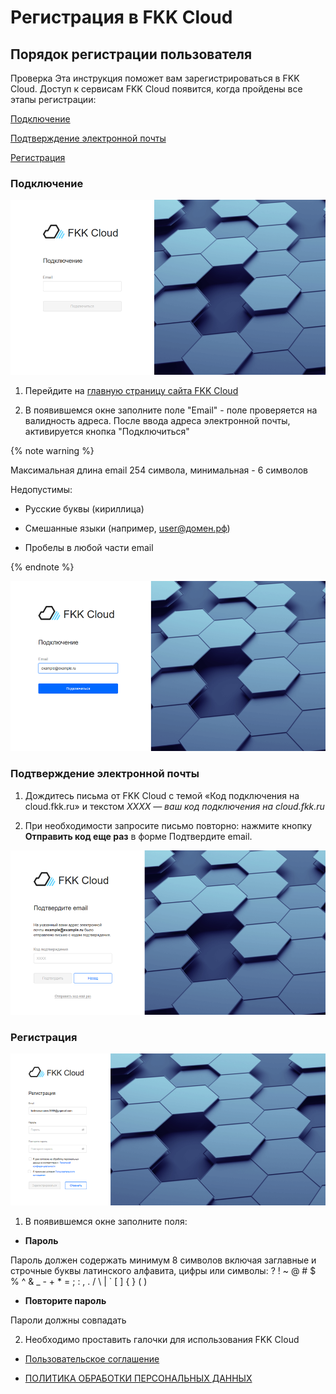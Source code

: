 # Регистрация в FKK Cloud

## Порядок регистрации пользователя

Проверка
Эта инструкция поможет вам зарегистрироваться в FKK Cloud. Доступ к сервисам FKK Cloud появится, когда пройдены все этапы регистрации:

[Подключение](#podklyuchenie "Перейти")

[Подтверждение электронной почты](#podtverzhdenie-elektronnoj-pochty "Перейти")

[Регистрация](#registraciya "Перейти")

### Подключение

![alt text](_images/image.png)

1. Перейдите на [главную страницу сайта FKK Cloud](https://cloud.fkk.ru "cloud.fkk")

2. В появившемся окне заполните поле "Email" - поле проверяется на валидность адреса. После ввода адреса электронной почты, активируется кнопка "Подключиться"

{% note warning %}

Максимальная длина email 254 символа, минимальная - 6 символов

Недопустимы:

* Русские буквы (кириллица)

* Смешанные языки (например, user@домен.рф)

* Пробелы в любой части email

{% endnote %}

![alt text](_images/image1.png)

### Подтверждение электронной почты 

1. Дождитесь письма от FKK Cloud с темой «Код подключения на cloud.fkk.ru» и текстом _XXXX — ваш код подключения на cloud.fkk.ru_

2. При необходимости запросите письмо повторно: нажмите кнопку **Отправить код еще раз** в форме Подтвердите email.

![alt text](_images/image3.png)

### Регистрация

![alt text](_images/image4.png)

1. В появившемся окне заполните поля:

* **Пароль**

Пароль должен содержать минимум 8 символов включая заглавные и строчные буквы латинского алфавита,
цифры или символы: ? ! ~ @ # $ % ^ & _ - + * = ; : , . / \ | ` [ ] { } ( )

* **Повторите пароль**

Пароли должны совпадать

2. Необходимо проставить галочки для использования FKK Cloud 

* [Пользовательское соглашение](https://fclouddbs.hb.ru-msk.vkcloud-storage.ru/docs/19052025_Пользовательское%20соглашение%20для%20сервиса%20FKK%20Group_v.0.2.pdf "Перейти")

* [ПОЛИТИКА ОБРАБОТКИ ПЕРСОНАЛЬНЫХ ДАННЫХ](https://fclouddbs.hb.ru-msk.vkcloud-storage.ru/docs/25052025_Политика%20ФКК%20Групп%20для%20сайта%20и%20общая.pdf "Перейти")
